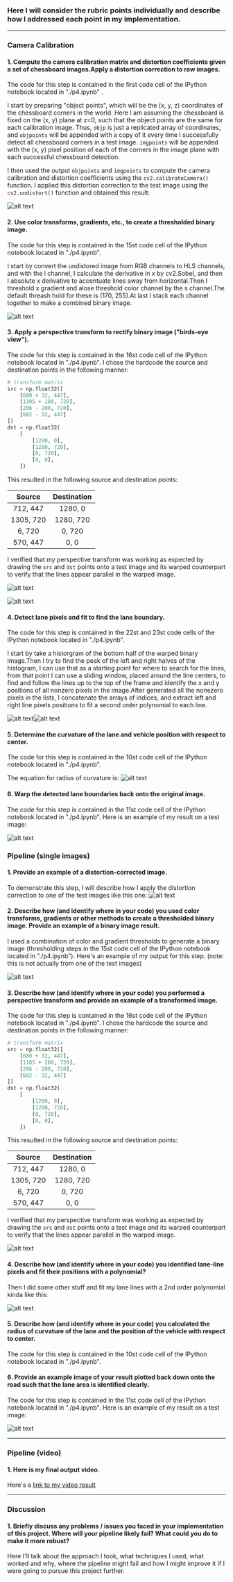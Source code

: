 [image1]: ./p1.png
[image2]: ./p2.png
[image3]: ./p3.png
[image4]: ./p4.png
[image5]: ./p5.png
[image6]: ./p6.png
[image7]: ./p7.png
[image8]: ./p8.png

### Here I will consider the rubric points individually and describe how I addressed each point in my implementation.  

---

### Camera Calibration

#### 1. Compute the camera calibration matrix and distortion coefficients given a set of chessboard images.Apply a distortion correction to raw images.

The code for this step is contained in the first code cell of the IPython notebook located in "./p4.ipynb" .  

I start by preparing "object points", which will be the (x, y, z) coordinates of the chessboard corners in the world. Here I am assuming the chessboard is fixed on the (x, y) plane at z=0, such that the object points are the same for each calibration image.  Thus, `objp` is just a replicated array of coordinates, and `objpoints` will be appended with a copy of it every time I successfully detect all chessboard corners in a test image.  `imgpoints` will be appended with the (x, y) pixel position of each of the corners in the image plane with each successful chessboard detection.  

I then used the output `objpoints` and `imgpoints` to compute the camera calibration and distortion coefficients using the `cv2.calibrateCamera()` function.  I applied this distortion correction to the test image using the `cv2.undistort()` function and obtained this result: 

![alt text][image1]

#### 2. Use color transforms, gradients, etc., to create a thresholded binary image.

The code for this step is contained in the 15st code cell of the IPython notebook located in "./p4.ipynb".  

I start by convert the undistored image from RGB channels to HLS channels, and with the l channel, I calculate the derivative in x by cv2.Sobel, and then I absolute x derivative to accentuate lines away from horizontal.Then I threshold x gradient and alose threshold color channel by the s channel.The default threash hold for these is (170, 255).At last I stack each channel together to make a combined binary image.

![alt text][image2]

#### 3. Apply a perspective transform to rectify binary image ("birds-eye view").

The code for this step is contained in the 16st code cell of the IPython notebook located in "./p4.ipynb". I chose the hardcode the source and destination points in the following manner:

```python
# transform matrix
src = np.float32([
    [680 + 32, 447],
    [1105 + 200, 720],
    [206 - 200, 720],
    [602 - 32, 447]
])
dst = np.float32(
    [
        [1280, 0],
        [1280, 720],
        [0, 720],
        [0, 0],
    ])
```

This resulted in the following source and destination points:

| Source        | Destination   | 
|:-------------:|:-------------:| 
| 712, 447      | 1280, 0        | 
| 1305, 720      | 1280, 720      |
| 6, 720     | 0, 720      |
| 570, 447      | 0, 0        |

I verified that my perspective transform was working as expected by drawing the `src` and `dst` points onto a test image and its warped counterpart to verify that the lines appear parallel in the warped image.

![alt text][image3]

![alt text][image4]

#### 4. Detect lane pixels and fit to find the lane boundary.

The code for this step is contained in the 22st and 23st code cells of the IPython notebook located in "./p4.ipynb".

I start by take a historgram of the bottom half of the warped binary image.Then I try to find the peak of the left and right halves of the histogram, I can use that as a starting point for where to search for the lines, from that point I can use a sliding window, placed around the line centers, to find and follow the lines up to the top of the frame and identify the x and y positions of all nonzero pixels in the image.After generated all the nonezero pixels in the lists, I concatenate the arrays of indices, and extract left and right line pixels positions to fit a second order polynomial to each line.

![alt text][image7]![alt text][image8]

#### 5. Determine the curvature of the lane and vehicle position with respect to center.

The code for this step is contained in the 10st code cell of the IPython notebook located in "./p4.ipynb".

The equation for radius of curvature is:
![alt text][image5]

#### 6. Warp the detected lane boundaries back onto the original image.

The code for this step is contained in the 11st code cell of the IPython notebook located in "./p4.ipynb".  Here is an example of my result on a test image:

![alt text][image6]



### Pipeline (single images)

#### 1. Provide an example of a distortion-corrected image.

To demonstrate this step, I will describe how I apply the distortion correction to one of the test images like this one:
![alt text][image1]

#### 2. Describe how (and identify where in your code) you used color transforms, gradients or other methods to create a thresholded binary image.  Provide an example of a binary image result.

I used a combination of color and gradient thresholds to generate a binary image (thresholding steps in the 15st code cell of the IPython notebook located in "./p4.ipynb").  Here's an example of my output for this step.  (note: this is not actually from one of the test images)

![alt text][image2]

#### 3. Describe how (and identify where in your code) you performed a perspective transform and provide an example of a transformed image.

The code for this step is contained in the 16st code cell of the IPython notebook located in "./p4.ipynb". I chose the hardcode the source and destination points in the following manner:

```python
# transform matrix
src = np.float32([
    [680 + 32, 447],
    [1105 + 200, 720],
    [206 - 200, 720],
    [602 - 32, 447]
])
dst = np.float32(
    [
        [1280, 0],
        [1280, 720],
        [0, 720],
        [0, 0],
    ])
```

This resulted in the following source and destination points:

| Source        | Destination   | 
|:-------------:|:-------------:| 
| 712, 447      | 1280, 0        | 
| 1305, 720      | 1280, 720      |
| 6, 720     | 0, 720      |
| 570, 447      | 0, 0        |

I verified that my perspective transform was working as expected by drawing the `src` and `dst` points onto a test image and its warped counterpart to verify that the lines appear parallel in the warped image.

![alt text][image4]

#### 4. Describe how (and identify where in your code) you identified lane-line pixels and fit their positions with a polynomial?

Then I did some other stuff and fit my lane lines with a 2nd order polynomial kinda like this:

![alt text][image5]

#### 5. Describe how (and identify where in your code) you calculated the radius of curvature of the lane and the position of the vehicle with respect to center.

The code for this step is contained in the 10st code cell of the IPython notebook located in "./p4.ipynb". 

#### 6. Provide an example image of your result plotted back down onto the road such that the lane area is identified clearly.

The code for this step is contained in the 11st code cell of the IPython notebook located in "./p4.ipynb".  Here is an example of my result on a test image:

![alt text][image6]

---

### Pipeline (video)

#### 1. Here is my final output video.

Here's a [link to my video result](./output_video.mp4)

---

### Discussion

#### 1. Briefly discuss any problems / issues you faced in your implementation of this project.  Where will your pipeline likely fail?  What could you do to make it more robust?

Here I'll talk about the approach I took, what techniques I used, what worked and why, where the pipeline might fail and how I might improve it if I were going to pursue this project further.  
